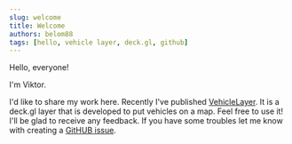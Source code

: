 ```yaml
---
slug: welcome
title: Welcome
authors: belom88
tags: [hello, vehicle layer, deck.gl, github]
---
```


Hello, everyone!

I'm Viktor.

I'd like to share my work here. Recently I've published [VehicleLayer](https://www.npmjs.com/package/@belom88/vehicle-layer). It is a deck.gl layer that is developed to put vehicles on a map. Feel free to use it! I'll be glad to receive any feedback. If you have some troubles let me know with creating a [GitHUB issue](https://github.com/belom88/visgl-addons/issues).

